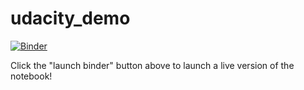 # udacity_demo

[![Binder](http://mybinder.org/badge.svg)](http://mybinder.org:/repo/jermwatt/udacity_demo)

Click the "launch binder" button above to launch a live version of the notebook!
